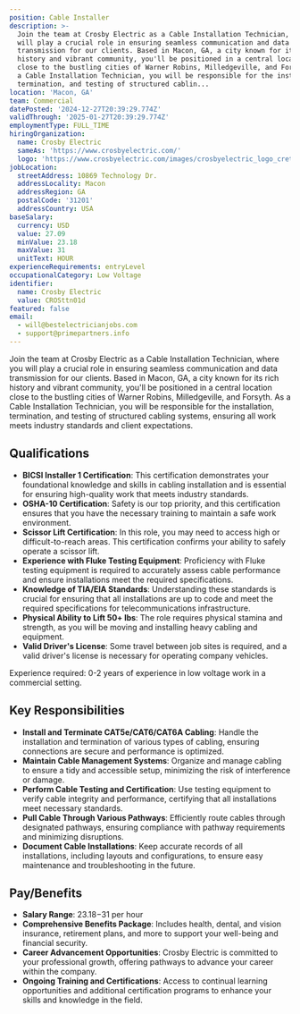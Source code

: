 ```yaml
---
position: Cable Installer
description: >-
  Join the team at Crosby Electric as a Cable Installation Technician, where you
  will play a crucial role in ensuring seamless communication and data
  transmission for our clients. Based in Macon, GA, a city known for its rich
  history and vibrant community, you'll be positioned in a central location
  close to the bustling cities of Warner Robins, Milledgeville, and Forsyth. As
  a Cable Installation Technician, you will be responsible for the installation,
  termination, and testing of structured cablin...
location: 'Macon, GA'
team: Commercial
datePosted: '2024-12-27T20:39:29.774Z'
validThrough: '2025-01-27T20:39:29.774Z'
employmentType: FULL_TIME
hiringOrganization:
  name: Crosby Electric
  sameAs: 'https://www.crosbyelectric.com/'
  logo: 'https://www.crosbyelectric.com/images/crosbyelectric_logo_crete.png'
jobLocation:
  streetAddress: 10869 Technology Dr.
  addressLocality: Macon
  addressRegion: GA
  postalCode: '31201'
  addressCountry: USA
baseSalary:
  currency: USD
  value: 27.09
  minValue: 23.18
  maxValue: 31
  unitText: HOUR
experienceRequirements: entryLevel
occupationalCategory: Low Voltage
identifier:
  name: Crosby Electric
  value: CROSttn01d
featured: false
email:
  - will@bestelectricianjobs.com
  - support@primepartners.info
---
```




Join the team at Crosby Electric as a Cable Installation Technician, where you will play a crucial role in ensuring seamless communication and data transmission for our clients. Based in Macon, GA, a city known for its rich history and vibrant community, you'll be positioned in a central location close to the bustling cities of Warner Robins, Milledgeville, and Forsyth. As a Cable Installation Technician, you will be responsible for the installation, termination, and testing of structured cabling systems, ensuring all work meets industry standards and client expectations.

## Qualifications

- **BICSI Installer 1 Certification**: This certification demonstrates your foundational knowledge and skills in cabling installation and is essential for ensuring high-quality work that meets industry standards.
- **OSHA-10 Certification**: Safety is our top priority, and this certification ensures that you have the necessary training to maintain a safe work environment.
- **Scissor Lift Certification**: In this role, you may need to access high or difficult-to-reach areas. This certification confirms your ability to safely operate a scissor lift.
- **Experience with Fluke Testing Equipment**: Proficiency with Fluke testing equipment is required to accurately assess cable performance and ensure installations meet the required specifications.
- **Knowledge of TIA/EIA Standards**: Understanding these standards is crucial for ensuring that all installations are up to code and meet the required specifications for telecommunications infrastructure.
- **Physical Ability to Lift 50+ lbs**: The role requires physical stamina and strength, as you will be moving and installing heavy cabling and equipment.
- **Valid Driver's License**: Some travel between job sites is required, and a valid driver's license is necessary for operating company vehicles.

Experience required: 0-2 years of experience in low voltage work in a commercial setting.

## Key Responsibilities

- **Install and Terminate CAT5e/CAT6/CAT6A Cabling**: Handle the installation and termination of various types of cabling, ensuring connections are secure and performance is optimized.
- **Maintain Cable Management Systems**: Organize and manage cabling to ensure a tidy and accessible setup, minimizing the risk of interference or damage.
- **Perform Cable Testing and Certification**: Use testing equipment to verify cable integrity and performance, certifying that all installations meet necessary standards.
- **Pull Cable Through Various Pathways**: Efficiently route cables through designated pathways, ensuring compliance with pathway requirements and minimizing disruptions.
- **Document Cable Installations**: Keep accurate records of all installations, including layouts and configurations, to ensure easy maintenance and troubleshooting in the future.

## Pay/Benefits

- **Salary Range**: $23.18-$31 per hour
- **Comprehensive Benefits Package**: Includes health, dental, and vision insurance, retirement plans, and more to support your well-being and financial security.
- **Career Advancement Opportunities**: Crosby Electric is committed to your professional growth, offering pathways to advance your career within the company.
- **Ongoing Training and Certifications**: Access to continual learning opportunities and additional certification programs to enhance your skills and knowledge in the field.
